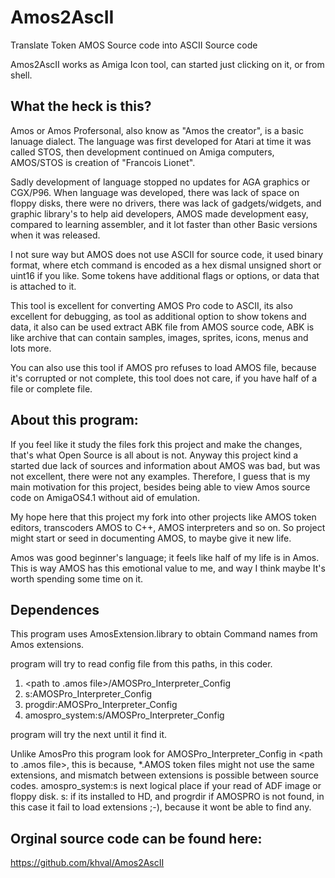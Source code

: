 # Amos2AscII
Translate Token AMOS Source code into ASCII Source code

Amos2AscII works as Amiga Icon tool, can started just clicking on it, or from shell.

What the heck is this?
------------------
Amos or Amos Profersonal, also know as "Amos the creator", is a basic lanuage dialect. 
The language was first developed for Atari at time it was called STOS, then development continued on 
Amiga computers, AMOS/STOS is creation of "Francois Lionet".

Sadly development of language stopped no updates for AGA graphics or CGX/P96. When language was developed, 
there was lack of space on floppy disks, there were no drivers, there was lack of gadgets/widgets, 
and graphic library's to help aid developers, AMOS made development easy, compared to learning assembler,
and it lot faster than other Basic versions when it was released. 

I not sure way but AMOS does not use ASCII for source code, it used binary format,
where etch command is encoded as a hex dismal unsigned short or uint16 if you like.
Some tokens have additional flags or options, or data that is attached to it.

This tool is excellent for converting AMOS Pro code to ASCII, its also excellent for debugging,
as tool as additional option to show tokens and data, it also can be used extract ABK file from AMOS source code,
ABK is like archive that can contain samples, images, sprites, icons, menus and lots more.

You can also use this tool if AMOS pro refuses to load AMOS file, because it's corrupted or not complete,
this tool does not care, if you have half of a file or complete file.

About this program:
-------------------
If you feel like it study the files fork this project and make the changes, that's what Open Source is all about is not.
Anyway this project kind a started due lack of sources and information about AMOS was bad, but was not excellent, there were not any examples. Therefore, 
I guess that is my main motivation for this project, besides being able to view Amos source code on AmigaOS4.1 without aid of emulation.

My hope here that this project my fork into other projects like AMOS token editors, transcoders AMOS to C++, 
AMOS interpreters and so on. So project might start or seed in documenting AMOS, to maybe give it new life.

Amos was good beginner's language; it feels like half of my life is in Amos. This is way AMOS has this emotional value to me, and way I think maybe It's worth spending some time on it.

Dependences
-----------
This program uses AmosExtension.library to obtain Command names from Amos extensions.

program will try to read config file from this paths, in this coder.

1. <path to .amos file>/AMOSPro_Interpreter_Config
2. s:AMOSPro_Interpreter_Config
3. progdir:AMOSPro_Interpreter_Config
4. amospro_system:s/AMOSPro_Interpreter_Config

program will try the next until it find it.

Unlike AmosPro this program look for AMOSPro_Interpreter_Config in <path to .amos file>,
this is because, *.AMOS token files might not use the same extensions, and mismatch between 
extensions is possible between source codes. amospro_system:s is next logical place if your read of ADF image or floppy disk.
s: if its installed to HD, and progrdir if AMOSPRO is not found, in this case it fail to load extensions ;-), 
because it wont be able to find any.

Orginal source code can be found here:
--------------------------------------
https://github.com/khval/Amos2AscII
